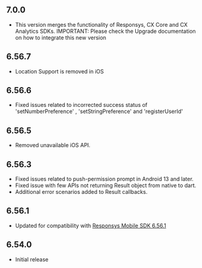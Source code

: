 ## 7.0.0
- This version merges the functionality of Responsys, CX Core and CX Analytics SDKs. 
IMPORTANT: Please check the Upgrade documentation on how to integrate this new version


## 6.56.7
- Location Support is removed in iOS


## 6.56.6
- Fixed issues related to incorrected success status of 'setNumberPreference' , 'setStringPreference' and 'registerUserId'

## 6.56.5
- Removed unavailable iOS API.

## 6.56.3
- Fixed issues related to push-permission prompt in Android 13 and later.
- Fixed issue with few APIs not returning Result object from native to dart.
- Additional error scenarios added to Result callbacks.

## 6.56.1
- Updated for compatibility with [Responsys Mobile SDK 6.56.1](https://www.oracle.com/downloads/applications/cx/responsys-mobile-sdk.html)

## 6.54.0
- Initial release
